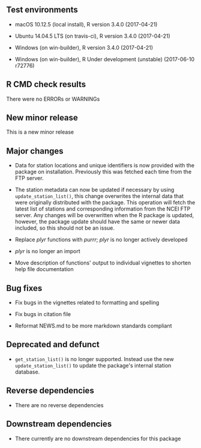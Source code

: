 
## Test environments  

- macOS 10.12.5 (local install), R version 3.4.0 (2017-04-21)

- Ubuntu 14.04.5 LTS (on travis-ci), R version 3.4.0 (2017-04-21)

- Windows (on win-builder), R version 3.4.0 (2017-04-21)

- Windows (on win-builder), R Under development (unstable) (2017-06-10 r72776)

## R CMD check results

There were no ERRORs or WARNINGs

## New minor release

This is a new minor release

## Major changes

- Data for station locations and unique identifiers is now provided with the
  package on installation. Previously this was fetched each time from the FTP
  server.

- The station metadata can now be updated if necessary by using
 `update_station_list()`, this change overwrites the internal data that were
  originally distributed with the package. This operation will fetch the latest
  list of stations and corresponding information from the NCEI FTP server. Any
  changes will be overwritten when the R package is updated, however, the
  package update should have the same or newer data included, so this should not
  be an issue.

- Replace _plyr_ functions with _purrr_; _plyr_ is no longer actively developed

- _plyr_ is no longer an import

- Move description of functions' output to individual vignettes to shorten help
  file documentation

## Bug fixes

- Fix bugs in the vignettes related to formatting and spelling

- Fix bugs in citation file

- Reformat NEWS.md to be more markdown standards compliant

## Deprecated and defunct

- `get_station_list()` is no longer supported. Instead use the new
 `update_station_list()` to update the package's internal station database.

## Reverse dependencies
- There are no reverse dependencies

## Downstream dependencies
- There currently are no downstream dependencies for this package

